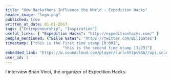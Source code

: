 ```yaml
---
title: "How Hackathons Influence the World - Expedition Hacks"
header_image: "logo.png" 
published: true
written_at_date: 01-01-2017
tags: ["Entrepeneurship", "Inspiration"]
useful_links: { "Expedition Hacks": "http://expeditionhacks.com/" }
people_mentioned: {"Bille Gates": "https://twitter.com/BillGates"}
timestamp: ["this is the first time stamp [0:00]",
						 "this is the second time stamp [3:23]"]
embedded_link: "https://w.soundcloud.com/player/?url=https%3A//api.soundcloud.com/tracks/332969831"
user_id: 1
---
```


I interview Brian Vinci, the organizer of Expedition Hacks.